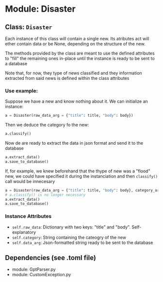 # Module: **Disaster**

<!--class_Disaster-->
## Class: `Disaster`
Each instance of this class will contain a single new. 
Its atributes act will ether contain data or be None, depending on the structure of the new.

The methods provided by the class are meant to use the defined attributes to "fill" 
the remaining ones in-place until the instance is ready to be sent to a database

Note that, for now, they type of news classified and they information extracted from said news 
is defined within the class attributes

### Use example:
Suppose we have a new and know nothing about it. We can initialize an instance:
```py
a = Disaster(raw_data_arg = {"title": title, "body": body})
```
Then we deduce the category fo the new:
```py
a.classify()
```
Now de are ready to extract the data in json format and send it to the database
```py
a.extract_data()
a.save_to_database()
```
If, for example, we knew beforehand that the thype of new was a "flood" new, 
we could have specified it during the instanciation and then `classify()` call 
would be innecesary
```py
a = Disaster(raw_data_arg = {"title": title, "body": body}, category_arg = "flood")
# a.classify() is no longer necessary
a.extract_data()
a.save_to_database()
```

### Instance Attributes
- `self.raw_data`: Dictionary with two keys: "title" and "body". Self-explanatory
- `self.category`: String containing the cateogry of the new
- `self.data_arg`: Json-formatted string ready to be sent to the database

<!--dependencies-->
## Dependencies (see .toml file)
- module: GptParser.py
- module: CustomException.py